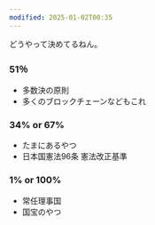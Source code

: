 ```yaml
---
modified: 2025-01-02T00:35
---
```

  

どうやって決めてるねん。

  

  

### 51％

- 多数決の原則
- 多くのブロックチェーンなどもこれ

  

### 34% or 67%

- たまにあるやつ
- 日本国憲法96条 憲法改正基準

  

### 1% or 100%

- 常任理事国
- 国宝のやつ